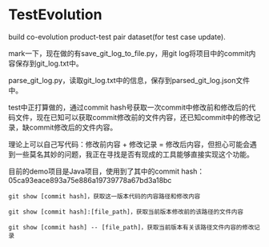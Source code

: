 # TestEvolution
build co-evolution product-test pair dataset(for test case update).

mark一下，现在做的有save_git_log_to_file.py，用git log将项目中的commit内容保存到git_log.txt中。

parse_git_log.py，读取git_log.txt中的信息，保存到parsed_git_log.json文件中。

test中正打算做的，通过commit hash号获取一次commit中修改前和修改后的代码文件，现在已知可以获取commit修改前的文件内容，还已知commit中的修改记录，缺commit修改后的文件内容。

理论上可以自己写代码：修改前内容 + 修改记录 = 修改后内容，但担心可能会遇到一些莫名其妙的问题，我正在寻找是否有现成的工具能够直接实现这个功能。

目前的demo项目是Java项目，使用到了其中的commit hash：05ca93eace893a75e886a19739778a67bd3a18bc

```
git show [commit hash]，获取这一版本代码的内容路径和修改内容

git show [commit hash]:[file_path]，获取当前版本修改前的该路径的文件内容

git show [commit hash] -- [file_path]，获取当前版本有关该路径文件内容的修改记录
```